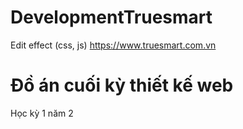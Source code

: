 # DevelopmentTruesmart
Edit effect (css, js) https://www.truesmart.com.vn

# Đồ án cuối kỳ thiết kế web
  Học kỳ 1 năm 2
